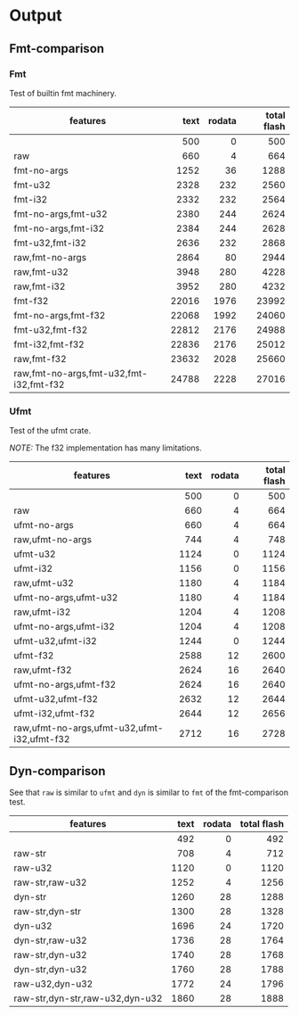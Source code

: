 # Output

## Fmt-comparison

### Fmt

Test of builtin fmt machinery.

|features|text|rodata|total flash|
|--------|---:|-----:|----------:|
||500|0|500|
|raw|660|4|664|
|fmt-no-args|1252|36|1288|
|fmt-u32|2328|232|2560|
|fmt-i32|2332|232|2564|
|fmt-no-args,fmt-u32|2380|244|2624|
|fmt-no-args,fmt-i32|2384|244|2628|
|fmt-u32,fmt-i32|2636|232|2868|
|raw,fmt-no-args|2864|80|2944|
|raw,fmt-u32|3948|280|4228|
|raw,fmt-i32|3952|280|4232|
|fmt-f32|22016|1976|23992|
|fmt-no-args,fmt-f32|22068|1992|24060|
|fmt-u32,fmt-f32|22812|2176|24988|
|fmt-i32,fmt-f32|22836|2176|25012|
|raw,fmt-f32|23632|2028|25660|
|raw,fmt-no-args,fmt-u32,fmt-i32,fmt-f32|24788|2228|27016|

### Ufmt

Test of the ufmt crate.

*NOTE:* The f32 implementation has many limitations.

|features|text|rodata|total flash|
|--------|---:|-----:|----------:|
||500|0|500|
|raw|660|4|664|
|ufmt-no-args|660|4|664|
|raw,ufmt-no-args|744|4|748|
|ufmt-u32|1124|0|1124|
|ufmt-i32|1156|0|1156|
|raw,ufmt-u32|1180|4|1184|
|ufmt-no-args,ufmt-u32|1180|4|1184|
|raw,ufmt-i32|1204|4|1208|
|ufmt-no-args,ufmt-i32|1204|4|1208|
|ufmt-u32,ufmt-i32|1244|0|1244|
|ufmt-f32|2588|12|2600|
|raw,ufmt-f32|2624|16|2640|
|ufmt-no-args,ufmt-f32|2624|16|2640|
|ufmt-u32,ufmt-f32|2632|12|2644|
|ufmt-i32,ufmt-f32|2644|12|2656|
|raw,ufmt-no-args,ufmt-u32,ufmt-i32,ufmt-f32|2712|16|2728|

## Dyn-comparison

See that `raw` is similar to `ufmt` and `dyn` is similar to `fmt` of the fmt-comparison test.

|features|text|rodata|total flash|
|--------|---:|-----:|----------:|
||492|0|492|
|raw-str|708|4|712|
|raw-u32|1120|0|1120|
|raw-str,raw-u32|1252|4|1256|
|dyn-str|1260|28|1288|
|raw-str,dyn-str|1300|28|1328|
|dyn-u32|1696|24|1720|
|dyn-str,raw-u32|1736|28|1764|
|raw-str,dyn-u32|1740|28|1768|
|dyn-str,dyn-u32|1760|28|1788|
|raw-u32,dyn-u32|1772|24|1796|
|raw-str,dyn-str,raw-u32,dyn-u32|1860|28|1888|

